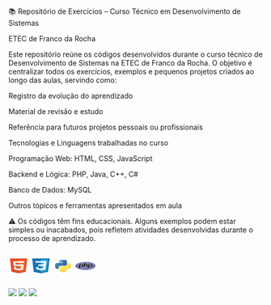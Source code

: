 📚 Repositório de Exercícios – Curso Técnico em Desenvolvimento de Sistemas

ETEC de Franco da Rocha

Este repositório reúne os códigos desenvolvidos durante o curso técnico de Desenvolvimento de Sistemas na ETEC de Franco da Rocha.
O objetivo é centralizar todos os exercícios, exemplos e pequenos projetos criados ao longo das aulas, servindo como:

Registro da evolução do aprendizado

Material de revisão e estudo

Referência para futuros projetos pessoais ou profissionais

Tecnologias e Linguagens trabalhadas no curso

Programação Web: HTML, CSS, JavaScript

Backend e Lógica: PHP, Java, C++, C#

Banco de Dados: MySQL

Outros tópicos e ferramentas apresentados em aula

⚠️ Os códigos têm fins educacionais. Alguns exemplos podem estar simples ou inacabados, pois refletem atividades desenvolvidas durante o processo de aprendizado.


<div style="display: inline_block"><br>
  <img align="center" alt="Rafa-HTML" height="30" width="40" src="https://raw.githubusercontent.com/devicons/devicon/master/icons/html5/html5-original.svg">
  <img align="center" alt="Rafa-CSS" height="30" width="40" src="https://raw.githubusercontent.com/devicons/devicon/master/icons/css3/css3-original.svg">
  <img align="center" alt="Rafa-Python" height="30" width="40" src="https://raw.githubusercontent.com/devicons/devicon/master/icons/python/python-original.svg">
  <img align="center" alt="Rafa-PHP" height="30" width="40" src="https://raw.githubusercontent.com/devicons/devicon/master/icons/php/php-original.svg">
  
</div>

  ##
 
<div> 
  <a href="http://www.youtube.com/@luis-o_o-h" target="_blank"><img src="https://img.shields.io/badge/YouTube-FF0000?style=for-the-badge&logo=youtube&logoColor=white" target="_blank"></a>
  <a href="https://www.instagram.com/luish.6_0/" target="_blank"><img src="https://img.shields.io/badge/-Instagram-%23E4405F?style=for-the-badge&logo=instagram&logoColor=white" target="_blank"></a>
  <a href="https://www.linkedin.com/in/luis-henrique-santana-da-silva-a629ba377/" target="_blank"><img src="https://img.shields.io/badge/-LinkedIn-%230077B5?style=for-the-badge&logo=linkedin&logoColor=white" target="_blank"></a> 
  
</div>


